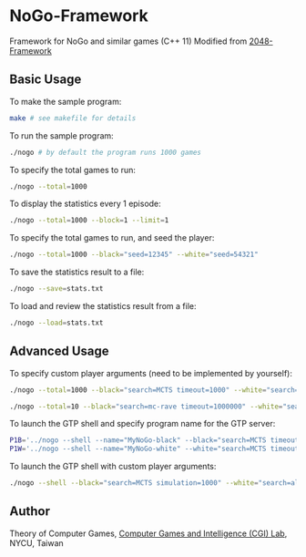# NoGo-Framework

Framework for NoGo and similar games (C++ 11)
Modified from [2048-Framework](https://github.com/moporgic/2048-Framework)

## Basic Usage

To make the sample program:
```bash
make # see makefile for details
```

To run the sample program:
```bash
./nogo # by default the program runs 1000 games
```

To specify the total games to run:
```bash
./nogo --total=1000
```

To display the statistics every 1 episode:
```bash
./nogo --total=1000 --block=1 --limit=1
```

To specify the total games to run, and seed the player:
```bash
./nogo --total=1000 --black="seed=12345" --white="seed=54321"
```

To save the statistics result to a file:
```bash
./nogo --save=stats.txt
```

To load and review the statistics result from a file:
```bash
./nogo --load=stats.txt
```

## Advanced Usage

To specify custom player arguments (need to be implemented by yourself):
```bash
./nogo --total=1000 --black="search=MCTS timeout=1000" --white="search=alpha-beta depth=3"

./nogo --total=10 --black="search=mc-rave timeout=1000000" --white="search=MCTS timeout=1000000"
```

To launch the GTP shell and specify program name for the GTP server:
```bash
P1B='../nogo --shell --name="MyNoGo-black" --black="search=MCTS timeout=1000"'
P1W='../nogo --shell --name="MyNoGo-white" --white="search=MCTS timeout=1000"'
```

To launch the GTP shell with custom player arguments:
```bash
./nogo --shell --black="search=MCTS simulation=1000" --white="search=alpha-beta depth=3"
```

## Author

Theory of Computer Games, [Computer Games and Intelligence (CGI) Lab](https://cgilab.nctu.edu.tw/), NYCU, Taiwan
